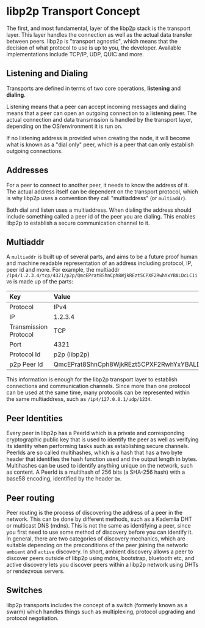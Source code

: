 # libp2p Transport Concept

The first, and most fundamental, layer of the libp2p stack is the transport layer. This layer handles the connection as well as the actual data transfer between peers. libp2p is "transport agnostic", which means that the decision of what protocol to use is up to you, the developer. Available implementations include TCP/IP, UDP, QUIC and more.

## Listening and Dialing

Transports are defined in terms of two core operations, **listening** and **dialing**.

Listening means that a peer can accept incoming messages and dialing means that a peer can open an outgoing connection to a listening peer. The actual connection and data transmission is handled by the transport layer, depending on the OS/environment it is run on.

If no listening address is provided when creating the node, it will become what is known as a "dial only" peer, which is a peer that can only establish outgoing connections.

## Addresses

For a peer to connect to another peer, it needs to know the address of it. The actual address itself can be dependent on the transport protocol, which is why libp2p uses a convention they call "multiaddress" (or `multiaddr`).

Both dial and listen uses a multiaddress. When dialing the address should include something called a peer id of the peer you are dialing. This enables libp2p to establish a secure communication channel to it.

## Multiaddr

A `multiaddr` is built up of several parts, and aims to be a future proof human and machine readable representation of an address including protocol, IP, peer id and more. For example, the multiaddr `/ip4/1.2.3.4/tcp/4321/p2p/QmcEPrat8ShnCph8WjkREzt5CPXF2RwhYxYBALDcLC1iV6` is made up of the parts:

| Key                   | Value                                          |
| :-------------------- | :--------------------------------------------- |
| Protocol              | IPv4                                           |
| IP                    | 1.2.3.4                                        |
| Transmission Protocol | TCP                                            |
| Port                  | 4321                                           |
| Protocol Id           | p2p (libp2p)                                   |
| p2p Peer Id           | QmcEPrat8ShnCph8WjkREzt5CPXF2RwhYxYBALDcLC1iV6 |

This information is enough for the libp2p transport layer to establish connections and communication channels. Since more than one protocol can be used at the same time, many protocols can be represented within the same multiaddress, such as `/ip4/127.0.0.1/udp/1234`.

## Peer Identities

Every peer in libp2p has a PeerId which is a private and corresponding cryptographic public key that is used to identify the peer as well as verifying its identity when performing tasks such as establishing secure channels. PeerIds are so called multihashes, which is a hash that has a two byte header that identifies the hash function used and the output length in bytes. Multihashes can be used to identify anything unique on the network, such as content. A PeerId is a multihash of 256 bits (a SHA-256 hash) with a base58 encoding, identified by the header `Qm`.

## Peer routing

Peer routing is the process of discovering the address of a peer in the network. This can be done by different methods, such as a Kademlia DHT or multicast DNS (mdns). This is not the same as identifying a peer, since you first need to use some method of discovery before you can identify it. In general, there are two categories of discovery mechanics, which are suitable depending on the preconditions of the peer joining the network: `ambient` and `active` discovery. In short, ambient discovery allows a peer to discover peers outside of libp2p using mdns, bootstrap, bluetooth etc, and active discovery lets you discover peers within a libp2p network using DHTs or rendezvous servers.


## Switches

libp2p transports includes the concept of a switch (formerly known as a swarm) which handles things such as multiplexing, protocol upgrading and protocol negotiation.
